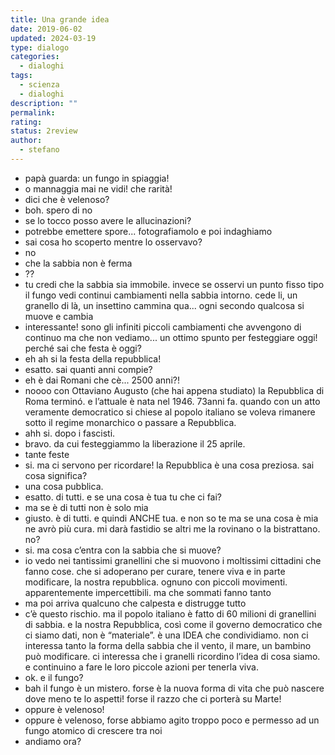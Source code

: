 ```yaml
---
title: Una grande idea
date: 2019-06-02
updated: 2024-03-19
type: dialogo
categories:
  - dialoghi
tags:
  - scienza
  - dialoghi
description: ""
permalink: 
rating: 
status: 2review
author:
  - stefano
---
```


- papà guarda: un fungo in spiaggia!
- o mannaggia mai ne vidi! che rarità!
- dici che è velenoso?
- boh. spero di no
- se lo tocco posso avere le allucinazioni?
- potrebbe emettere spore... fotografiamolo e poi indaghiamo
- sai cosa ho scoperto mentre lo osservavo?
- no
- che la sabbia non è ferma
- ??
- tu credi che la sabbia sia immobile. invece se osservi un punto fisso tipo il fungo vedi continui cambiamenti nella sabbia intorno. cede li, un granello di là, un insettino cammina qua... ogni secondo qualcosa si muove e cambia
- interessante! sono gli infiniti piccoli cambiamenti che avvengono di continuo ma che non vediamo... un ottimo spunto per festeggiare oggi! perché sai che festa è oggi?
- eh ah si la festa della repubblica!
- esatto. sai quanti anni compie?
- eh è dai Romani che cè... 2500 anni?!
- noooo con Ottaviano Augusto (che hai appena studiato) la Repubblica di Roma terminó. e l’attuale è nata nel 1946. 73anni fa. quando con un atto veramente democratico si chiese al popolo italiano se voleva rimanere sotto il regime monarchico o passare a Repubblica.
- ahh si. dopo i fascisti.
- bravo. da cui festeggiammo la liberazione il 25 aprile.
- tante feste
- si. ma ci servono per ricordare! la Repubblica è una cosa preziosa. sai cosa significa?
- una cosa pubblica.
- esatto. di tutti. e se una cosa è tua tu che ci fai?
- ma se è di tutti non è solo mia
- giusto. è di tutti. e quindi ANCHE tua. e non so te ma se una cosa è mia ne avrò più cura. mi darà fastidio se altri me la rovinano o la bistrattano. no?
- si. ma cosa c’entra con la sabbia che si muove?
- io vedo nei tantissimi granellini che si muovono i moltissimi cittadini che fanno cose. che si adoperano per curare, tenere viva e in parte modificare, la nostra repubblica. ognuno con piccoli movimenti. apparentemente impercettibili. ma che sommati fanno tanto
- ma poi arriva qualcuno che calpesta e distrugge tutto
- c’è questo rischio. ma il popolo italiano è fatto di 60 milioni di granellini di sabbia. e la nostra Repubblica, così come il governo democratico che ci siamo dati, non è “materiale”. è una IDEA che condividiamo. non ci interessa tanto la forma della sabbia che il vento, il mare, un bambino può modificare. ci interessa che i granelli ricordino l’idea di cosa siamo. e continuino a fare le loro piccole azioni per tenerla viva.
- ok. e il fungo?
- bah il fungo è un mistero. forse è la nuova forma di vita che può nascere dove meno te lo aspetti! forse il razzo che ci porterà su Marte!
- oppure è velenoso!
- oppure è velenoso, forse abbiamo agito troppo poco e permesso ad un fungo atomico di crescere tra noi
- andiamo ora?
